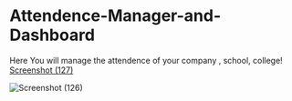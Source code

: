 # Attendence-Manager-and-Dashboard
Here You will manage the attendence of your company , school, college!
[Screenshot (127)](https://user-images.githubusercontent.com/70715947/211562951-d3ee9209-5482-4f6b-86b2-2dc2c375fb81.png)


![Screenshot (126)](https://user-images.githubusercontent.com/70715947/211562739-984a70df-202c-4322-b0e9-3062eed38d64.png)
